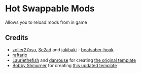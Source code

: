# Hot Swappable Mods

Allows you to reload mods from in game

## Credits

* [zoller27osu](https://github.com/zoller27osu), [Sc2ad](https://github.com/Sc2ad) and [jakibaki](https://github.com/jakibaki) - [beatsaber-hook](https://github.com/sc2ad/beatsaber-hook)
* [raftario](https://github.com/raftario)
* [Lauriethefish](https://github.com/Lauriethefish) and [danrouse](https://github.com/danrouse) for creating [the original template](https://github.com/Lauriethefish/quest-mod-template)
* [Bobby Shmurner](https://github.com/Ohdeymus) for creating [this updated template](https://github.com/Ohdeymus/BeatSaberModdingTemplate)
